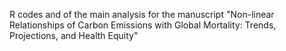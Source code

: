 R codes and of the main analysis for the manuscript "Non-linear Relationships of Carbon Emissions with Global Mortality: Trends, Projections, and Health Equity"
